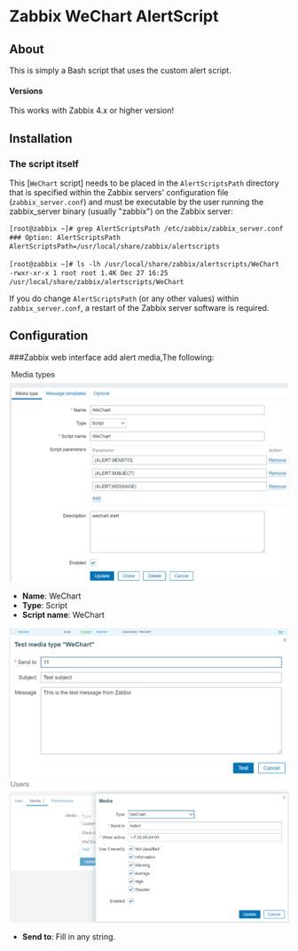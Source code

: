 Zabbix WeChart AlertScript
========================


About
-----
This is simply a Bash script that uses the custom alert script.

#### Versions

This works with Zabbix 4.x or higher version!

Installation
------------

### The script itself

This [`WeChart` script] needs to be placed in the `AlertScriptsPath` directory that is specified within the Zabbix servers' configuration file (`zabbix_server.conf`) and must be executable by the user running the zabbix_server binary (usually "zabbix") on the Zabbix server:

	[root@zabbix ~]# grep AlertScriptsPath /etc/zabbix/zabbix_server.conf
	### Option: AlertScriptsPath
	AlertScriptsPath=/usr/local/share/zabbix/alertscripts

	[root@zabbix ~]# ls -lh /usr/local/share/zabbix/alertscripts/WeChart
	-rwxr-xr-x 1 root root 1.4K Dec 27 16:25 /usr/local/share/zabbix/alertscripts/WeChart

If you do change `AlertScriptsPath` (or any other values) within `zabbix_server.conf`, a restart of the Zabbix server software is required.

Configuration
-------------
###Zabbix web interface add alert media,The following:

![WeChart media](img/media_add.png "WeChart")

* **Name**: WeChart
* **Type**: Script
* **Script name**: WeChart

![WeChart test1](img/test1.png "WeChart")
![WeChart test2](img/test2.png "WeChart")
![WeChart user authentication](img/user_authentication.png "WeChart")

* **Send to**: Fill in any string.



